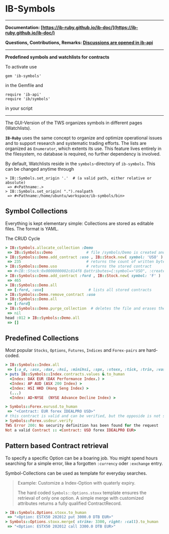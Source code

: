 # IB-Symbols

---
__Documentation: [https://ib-ruby.github.io/ib-doc/](https://ib-ruby.github.io/ib-doc/)__  

__Questions, Contributions, Remarks: [Discussions are opened in ib-api](https://github.com/ib-ruby/ib-api/discussions)__

---

__Predefined symbols and watchlists for contracts__

To activate use

```
gem 'ib-symbols'
```
in the Gemfile and 
```
require 'ib-api'
require 'ib/symbols'
```
in your script

---

The GUI-Version of the TWS organizes symbols in different pages (Watchlists). 

**`IB-Ruby`** uses the same concept to organize and optimize operational issues and to support research and systematic trading efforts. The lists are organized as `Enumerator`, which extents its use. This feature lives entirely in the filesystem, no database is required, no further dependency is involved.

By default, Watchlists reside in the `symbols`-directory of `ib-symbols`. This can be changed anytime through
```
> IB::Symbols.set_origin '.'  # (a valid path, either relative or absolute)
 => #<Pathname:.> 
> IB::Symbols.set_origin( ".").realpath
 => #<Pathname:/home/ubuntu/workspace/ib-symbols/bin>
```


## Symbol Collections
Everything is kept elementary simple: Collections are stored as editable files. The format is YAML. 

The CRUD Cycle
```ruby
> IB::Symbols.allocate_collection :Demo
 => IB::Symbols::Demo               # file /symbols/Demo is created and Modul is established
> IB::Symbols::Demo.add_contract :uso , IB::Stock.new( symbol: 'USO' )
 => 235                             # returns the count of written bytes to the file 
> IB::Symbols::Demo.uso             # returns the stored contract
 => #<IB::Stock:0x0000000002c814f8 @attributes={:symbol=>"USO", :created_at=>2018-04-29 18:47:01 +0000, :con_id=>0, :right=>"", :exchange=>"SMART", :include_expired=>false, :sec_type=>"STK", :currency=>"USD"}> 
> IB::Symbols::Demo.add_contract :ford , IB::Stock.new( symbol: 'F' )
 => 465 
> IB::Symbols::Demo.all
 => [:ford, :uso]                    # lists all stored contracts
> IB::Symbols::Demo.remove_contract :uso
> IB::Symbols::Demo.all
 => [:ford] 
> IB::Symbols::Demo.purge_collection  # deletes the file and erases the contracts kept in memory
 => nil 
head :012 > IB::Symbols::Demo.all
 => [] 
```

## Predefined Collections

Most popular `Stocks`, `Options`, `Futures`, `Indices` and `Forex-pairs` are hard-coded.
```ruby
> IB::Symbols::Index.all
 => [:a_d, :asx, :dax, :hsi, :minihsi, :spx, :stoxx, :tick, :trin, :vasx, :vdax, :vhsi, :vix, :volume, :vstoxx] 
> puts IB::Symbols::Index.contracts.values &.to_human
  <Index: DAX EUR (DAX Performance Index.) >
  <Index: AP AUD (ASX 200 Index) >
  <Index: HSI HKD (Hang Seng Index) >
  (...)
  <Index: AD-NYSE  (NYSE Advance Decline Index) >

> Symbols::Forex.eurusd.to_human
 => "<Contract: EUR forex IDEALPRO USD>"
# this contract is valid and can be verified, but the opposide is not supported by IB
> Symbols::Forex.usdeur.verify
TWS Error 200: No security definition has been found for the request
Not a valid Contract :: <Contract: USD forex IDEALPRO EUR>
```

## Pattern based Contract retrieval

To specify a specific Option can be a boaring job. 
You might spend hours searching for a simple error, like a forgotten `:currency` oder `:exchange` entry.

Symbol-Collections can be used as template for everyday searches.

> Example: Customize a Index-Option with quaterly expiry.
>
> The hard coded `Symbols::Options.stoxx` template ensures the retrieval of only one option.
> A simple merge with customized attributes  returns a fully qualified ContractRecord.


```ruby
> IB::Symbols.Options.stoxx.to_human
 => "<Option: ESTX50 202012 put 3000.0 DTB EUR>" 
> Symbols::Options.stoxx.merge( strike: 3300, right: :call).to_human
 => "<Option: ESTX50 202012 call 3300.0 DTB EUR>" 

```


